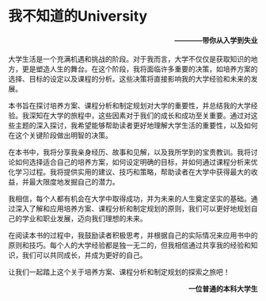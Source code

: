 # 我不知道的University

<h4 align=right>————带你从入学到失业</h4>

大学生活是一个充满机遇和挑战的阶段。对于我而言，大学不仅仅是获取知识的地方，更是塑造人生的舞台。在这个阶段，我将面临许多重要的决策，如培养方案的选择、目标的设定以及课程的分析。这些决策将直接影响我的大学经验和未来的发展。

本书旨在探讨培养方案、课程分析和制定规划对大学的重要性，并总结我的大学经验。我深知在大学的旅程中，这些因素对于我们的成长和成功至关重要。通过对这些主题的深入探讨，我希望能够帮助读者更好地理解大学生活的重要性，以及如何在这个关键阶段做出明智的决策。

在本书中，我将分享我亲身经历、故事和见解，以及我所学到的宝贵教训。我将讨论如何选择适合自己的培养方案，如何设定明确的目标，并如何通过课程分析来优化学习过程。我将提供实用的建议、技巧和策略，帮助读者在大学中获得最大的收益，并最大限度地发掘自己的潜力。

我相信，每个人都有机会在大学中取得成功，并为未来的人生奠定坚实的基础。通过深入了解和应用培养方案、课程分析和制定规划的原则，我们可以更好地规划自己的学业和职业发展，迈向我们理想的未来。

在阅读本书的过程中，我鼓励读者积极思考，并根据自己的实际情况来应用书中的原则和技巧。每个人的大学经验都是独一无二的，但我相信通过共享我的经验和知识，我们可以共同成长，并成为更好的自己。

让我们一起踏上这个关于培养方案、课程分析和制定规划的探索之旅吧！

<p align=right><strong>一位普通的本科大学生</strong></p>

